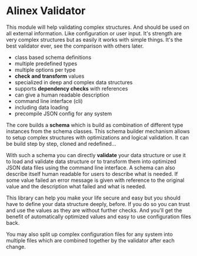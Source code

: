 # Alinex Validator

This module will help validating complex structures. And should be used on all external information.
Like configuration or user input. It's strength are very complex structures but as easily it works
with simple things. It's the best validator ever, see the comparison with others later.

- class based schema definitions
- multiple predefined types
- multiple options per type
- __check and transform__ values
- specialized in deep and complex data structures
- supports __dependency checks__ with references
- can give a human readable description
- command line interface (cli)
- including data loading
- precompile JSON config for any system

The core builds a __schema__ which is build as combination of different type instances from the schema
classes. This schema builder mechanism allows to setup complex structures with optimizations
and logical validation. It can be build step by step, cloned and redefined...

With such a schema you can directly __validate__ your data structure or use it to load and validate
data structure or to transform them into optimized JSON data files using the command line interface.
A schema can also describe itself human readable for users to describe what is needed.
If some value failed an error message is given with reference to the original value and the
description what failed and what is needed.

This library can help you make your life secure and easy but you should have to
define your data structure deeply, before. If you do so
you can trust and use the values as they are without further checks.
And you'll get the benefit of automatically optimized values and easy to use configuration files back.

You may also split up complex configuration files for any system into multiple files which are
combined together by the validator after each change.
